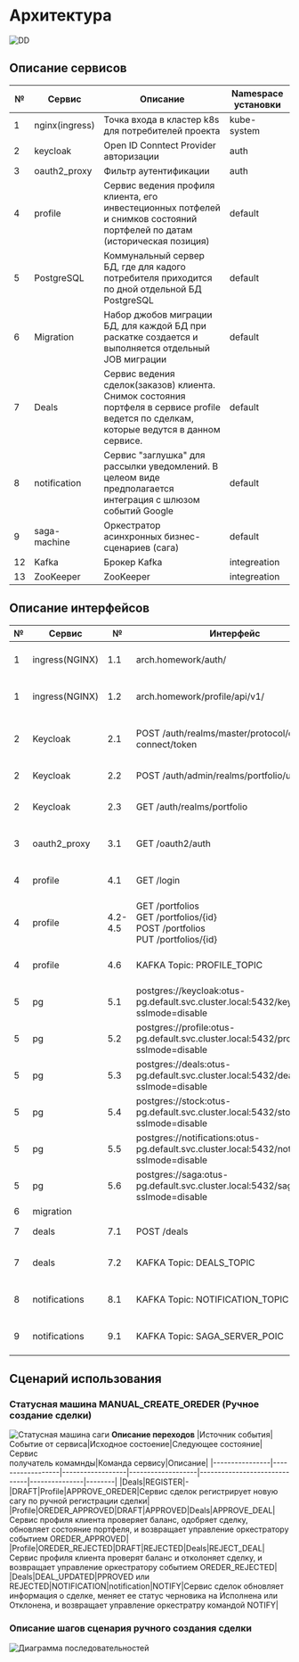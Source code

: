 # Архитектура
![DD](images/SAGA.png)

## Описание сервисов 
| № | Сервис | Описание |Namespace установки|
|---|--------|----------|-------------------|
|1|nginx(ingress)| Точка входа в кластер k8s для потребителей проекта|kube-system|
|2|keycloak| Open ID Conntect Provider авторизации|auth|
|3|oauth2_proxy| Фильтр аутентификации|auth|
|4|profile|Сервис ведения профиля клиента, его инвестеционных потфелей и снимков состояний портфелей по датам (историческая позиция)|default|
|5|PostgreSQL|Коммунальный сервер БД, где для кадого потребителя приходится по дной отдельной БД PostgreSQL|default|
|6|Migration|Набор джобов миграции БД, для каждой БД при раскатке создается и выполняется отдельный JOB миграции|default|
|7|Deals|Сервис ведения сделок(заказов) клиента. Снимок состояния портфеля в сервисе profile ведется по сделкам, которые ведутся в данном сервисе. |default|
|8|notification|Сервис "заглушка" для рассылки уведомлений. В целеом виде предполагается интеграция с шлюзом событий Google|default|
|9|saga-machine|Оркестратор асинхронных бизнес-сценариев (сага)|default|
|12|Kafka|Брокер Kafka|integreation|
|13|ZooKeeper|ZooKeeper|integreation|
## Описание интерфейсов
| № | Сервис | № | Интерфейс | Потребители |Описание интерфейса |API Spec|
|---|--------|---|-----------|-------------|--------------------|--------|
|1|ingress(NGINX)|1.1|arch.homework/auth/|Postman, SPA, Browser|Точка доступа к keycloak для администрирования и получения токенов||
|1|ingress(NGINX)|1.2|arch.homework/profile/api/v1/|Postman, SPA|Точка доступа к сервису управления портфелями profile.default.svc.cluster.local:8080||
|2|Keycloak|2.1|POST /auth/realms/master/protocol/openid-connect/token|Postman, oauth2_proxy|REST API Получение токена пользователя keycloak (implicit flow для posman, code flow  для oauth2_proxy)||
|2|Keycloak|2.2|POST /auth/admin/realms/portfolio/users|Postman|REST API регистрации нового пользователя||
|2|Keycloak|2.3|GET /auth/realms/portfolio|profile<br/>oauth2_proxy</br>deals|Сервис получения конфигурации  OpenID Connet клиента||
|3|oauth2_proxy|3.1|GET /oauth2/auth|ingress(NGINX)|Сервис проверки  JWT  токена или получения JWT токена по сессии oauth2_proxy||
|4|profile|4.1|GET /login|Postman, SPA|Получение данных о пользователе по его токену или сессии oauth2_proxy|[link](https://gitlab.com/portfolio_counselor/profile-src/-/blob/master/profile.yaml)|
|4|profile|4.2-4.5|GET /portfolios<br/>GET /portfolios/{id}<br/>POST /portfolios<br/>PUT /portfolios/{id}|Postman, SPA|CRUD для работы с портфелями|[link](https://gitlab.com/portfolio_counselor/profile-src/-/blob/master/profile.yaml)|
|4|profile|4.6|KAFKA Topic: PROFILE_TOPIC|saga-machine|Топик приема команды на одобрение сделки|Сущность: deal_context<br/>[link](https://gitlab.com/)|
|5|pg|5.1|postgres://keycloak:otus-pg.default.svc.cluster.local:5432/keycloak?sslmode=disable|Keycloak|PostgreSQL БД для Keycloak||
|5|pg|5.2|postgres://profile:otus-pg.default.svc.cluster.local:5432/profile?sslmode=disable|profile|PostgreSQL БД для profile||
|5|pg|5.3|postgres://deals:otus-pg.default.svc.cluster.local:5432/deals?sslmode=disable|deals|PostgreSQL БД для deals||
|5|pg|5.4|postgres://stock:otus-pg.default.svc.cluster.local:5432/stock?sslmode=disable|stock|PostgreSQL БД для stock||
|5|pg|5.5|postgres://notifications:otus-pg.default.svc.cluster.local:5432/notifications?sslmode=disable|notifications|PostgreSQL БД для stock||
|5|pg|5.6|postgres://saga:otus-pg.default.svc.cluster.local:5432/saga?sslmode=disable|saga-machine|PostgreSQL БД для saga-machine||
|6|migration||||Джобы миграции БД||
|7|deals|7.1|POST /deals|SPA, Postman|CRUD сервисы работы со сделкамми|[link](https://gitlab.com/portfolio_counselor/deals-src/-/blob/master/deals.yaml)|
|7|deals|7.2|KAFKA Topic: DEALS_TOPIC|saga-machine|Топик для приема команд по одобрению сделок|Сущность: deal_context<br/>[link](https://gitlab.com/portfolio_counselor/deals-src/-/blob/master/deals.yaml)|
|8|notifications|8.1|KAFKA Topic:  NOTIFICATION_TOPIC|saga-machine|Топик для приема команд по отправке уведомлений|Сущность: notoficationDTO<br/>[link](https://gitlab.com/portfolio_counselor/notification/-/blob/master/notification.yaml)|
|9|notifications|9.1|KAFKA Topic:  SAGA_SERVER_POIC|profile<be/>deals<br/>notification|Топик получения событий от участников саги|Сущность: Event<br/>[link](https://gitlab.com/portfolio_counselor/saga-machine-src/-/blob/master/saga.yaml)|

## Сценарий использования ##
### Статусная машина  MANUAL_CREATE_OREDER (Ручное создание сделки)
![Статусная машина саги](images/MANUAL_CREATE_ORDER.jpg)
**Описание переходов**
|Источник события|Событие от сервиса|Исходное состоение|Следующее состояние|Сервис<br/>получатель комамнды|Команда сервису|Описание|
|----------------|------------------|------------------|-------------------|------------------------------|---------------|--------|
|Deals|REGISTER|-|DRAFT|Profile|APPROVE_OREDER|Сервис сделок регистрирует новую сагу по ручной регистрации сделки|
|Profile|OREDER_APPROVED|DRAFT|APPROVED|Deals|APPROVE_DEAL|Сервис профиля клиента проверяет баланс, одобряет сделку, обновляет состояние портфеля, и возвращает управление оркестратору событием OREDER_APPROVED|
|Profile|OREDER_REJECTED|DRAFT|REJECTED|Deals|REJECT_DEAL|Сервис профиля клиента проверят баланс и отколоняет сделку, и возвращает управление оркестратору событием OREDER_REJECTED|
|Deals|DEAL_UPDATED|PPROVED или REJECTED|NOTIFICATION|notification|NOTIFY|Сервис сделок обновляет информация о сделке, меняет ее статус черновика на Исполнена или Отклонена, и возвращает управление оркестратру командой NOTIFY|

###  Описание шагов сценария ручного создания сделки
![Диаграмма последовательностей](images/deals.png)